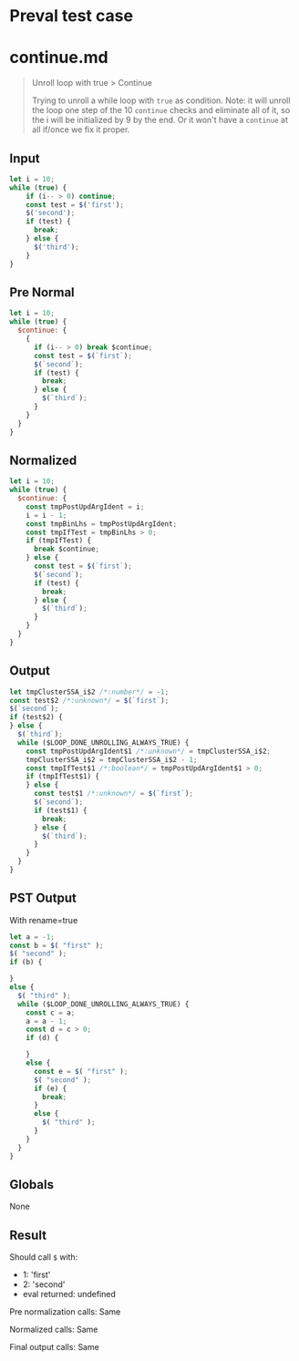 # Preval test case

# continue.md

> Unroll loop with true > Continue
>
> Trying to unroll a while loop with `true` as condition.
> Note: it will unroll the loop one step of the 10 `continue` checks and 
> eliminate all of it, so the i will be initialized by 9 by the end. 
> Or it won't have a `continue` at all if/once we fix it proper.

## Input

`````js filename=intro
let i = 10;
while (true) {
    if (i-- > 0) continue;
    const test = $('first');
    $('second');
    if (test) {
      break;
    } else {
      $('third');
    }
}
`````

## Pre Normal


`````js filename=intro
let i = 10;
while (true) {
  $continue: {
    {
      if (i-- > 0) break $continue;
      const test = $(`first`);
      $(`second`);
      if (test) {
        break;
      } else {
        $(`third`);
      }
    }
  }
}
`````

## Normalized


`````js filename=intro
let i = 10;
while (true) {
  $continue: {
    const tmpPostUpdArgIdent = i;
    i = i - 1;
    const tmpBinLhs = tmpPostUpdArgIdent;
    const tmpIfTest = tmpBinLhs > 0;
    if (tmpIfTest) {
      break $continue;
    } else {
      const test = $(`first`);
      $(`second`);
      if (test) {
        break;
      } else {
        $(`third`);
      }
    }
  }
}
`````

## Output


`````js filename=intro
let tmpClusterSSA_i$2 /*:number*/ = -1;
const test$2 /*:unknown*/ = $(`first`);
$(`second`);
if (test$2) {
} else {
  $(`third`);
  while ($LOOP_DONE_UNROLLING_ALWAYS_TRUE) {
    const tmpPostUpdArgIdent$1 /*:unknown*/ = tmpClusterSSA_i$2;
    tmpClusterSSA_i$2 = tmpClusterSSA_i$2 - 1;
    const tmpIfTest$1 /*:boolean*/ = tmpPostUpdArgIdent$1 > 0;
    if (tmpIfTest$1) {
    } else {
      const test$1 /*:unknown*/ = $(`first`);
      $(`second`);
      if (test$1) {
        break;
      } else {
        $(`third`);
      }
    }
  }
}
`````

## PST Output

With rename=true

`````js filename=intro
let a = -1;
const b = $( "first" );
$( "second" );
if (b) {

}
else {
  $( "third" );
  while ($LOOP_DONE_UNROLLING_ALWAYS_TRUE) {
    const c = a;
    a = a - 1;
    const d = c > 0;
    if (d) {

    }
    else {
      const e = $( "first" );
      $( "second" );
      if (e) {
        break;
      }
      else {
        $( "third" );
      }
    }
  }
}
`````

## Globals

None

## Result

Should call `$` with:
 - 1: 'first'
 - 2: 'second'
 - eval returned: undefined

Pre normalization calls: Same

Normalized calls: Same

Final output calls: Same
